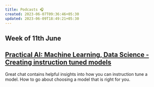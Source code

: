 ```yaml
---
title: Podcasts 🎧
created: 2023-06-07T09:36:46+05:30
updated: 2023-06-09T18:49:21+05:30
---
```




## Week of 11th June

## [Practical AI: Machine Learning, Data Science - Creating instruction tuned models](https://podcasts.google.com/feed/aHR0cHM6Ly9jaGFuZ2Vsb2cuY29tL3ByYWN0aWNhbGFpL2ZlZWQ/episode/Y2hhbmdlbG9nLmNvbS83LzIwODE?sa=X&ved=0CAIQuIEEahcKEwiwu628orD_AhUAAAAAHQAAAAAQCg)

Great chat contains helpful insights into how you can instruction tune a model. How to go about choosing a model that is right for you. 

